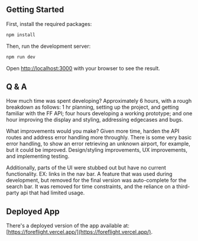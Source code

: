 ## Getting Started

First, install the required packages:

```bash
npm install
```

Then, run the development server:

```bash
npm run dev
```

Open [http://localhost:3000](http://localhost:3000) with your browser to see the result.

## Q & A

How much time was spent developing?
Approximately 6 hours, with a rough breakdown as follows: 1 hr planning, setting up the project, and getting familiar with the FF API; four hours developing a working prototype; and one hour improving the display and styling, addressing edgecases and bugs.

What improvements would you make?
Given more time, harden the API routes and address error handling more throughly. There is some very basic error handling, to show an error retrieving an unknown airport, for example, but it could be improved. Design/styling improvements, UX improvements, and implementing testing.

Additionally, parts of the UI were stubbed out but have no current functionality. EX: links in the nav bar. A feature that was used during development, but removed for the final version was auto-complete for the search bar. It was removed for time constraints, and the reliance on a third-party api that had limited usage.

## Deployed App

There's a deployed version of the app available at: [https://foreflight.vercel.app/](https://foreflight.vercel.app/).

